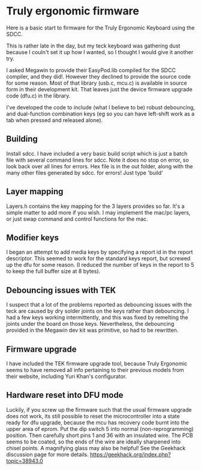# Truly ergonomic firmware
Here is a basic start to firmware for the Truly Ergonomic Keyboard using the SDCC.

This is rather late in the day, but my teck keyboard was gathering dust because I couln't set it up how I wanted, so I thought I would give it another try.

I asked Megawin to provide their EasyPod.lib compiled for the SDCC compiler, and they did!. However they declined to provide the source code for some reason. Most of that library (usb.c, mcu.c) is available in source form in their development kit. That leaves just the device firmware upgrade code (dfu.c) in the library.

I've developed the code to include (what I believe to be) robust debouncing, and dual-function combination keys (eg so you can have left-shift work as a tab when pressed and released alone).

## Building 
Install sdcc. I have included a very basic build script which is just a batch file with several command lines for sdcc. 
Note it does no stop on error, so look back over all lines for errors. Hex file is in the out folder, along with the many other
files generated by sdcc.
for errors! Just type 'build' 

## Layer mapping
Layers.h contains the key mapping for the 3 layers provides so far. It's a simple matter to add more if you wish. I may implement the 
mac/pc layers, or just swap command and control functions for the mac.

## Modifier keys
I began an attempt to add media keys by specifying a report id in the report descriptor. This seemed to work for the
standard keys report, but screwed up the dfu for some reason. (I reduced the number
of keys in the report to 5 to keep the full buffer size at 8 bytes).

## Debouncing issues with TEK
I suspect that a lot of the problems reported as debouncing issues with the teck are caused by dry solder joints on the keys rather than debouncing.
I had a few keys working intermittently, and this was fixed by remelting the joints under the board on those keys. Nevertheless,
the debouncing provided in the Megawin dev kit was primitive, so had to be rewritten.

## Firmware upgrade
I have included the TEK firmware upgrade tool, because Truly Ergonomic seems to have removed all info pertaining to their
previous models from their website, including Yuri Khan's configurator.

## Hardware reset into DFU mode
Luckily, if you screw up the firmware such that the usual firmware upgrade does not work, its still possible to reset the
microcontroller into a state ready for dfu upgrade, because the mcu has recovery code burnt into the upper area of eprom.
Put the dip switch 5 into normal (non-reprogramming) position. Then carefully short pins 1 and 36 with an insulated wire. 
The PCB seems to be coated, so the ends of the wire are ideally sharpened into chisel points. A magnifying glass may also be helpful! 
See the Geekhack discussion page for more details. https://geekhack.org/index.php?topic=38943.0

